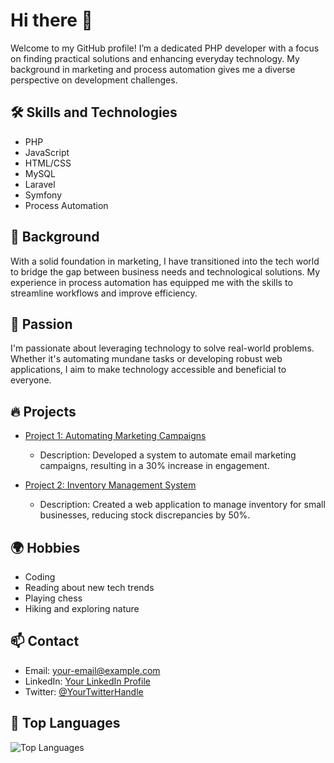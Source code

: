 # Hi there 👋

Welcome to my GitHub profile! I’m a dedicated PHP developer with a focus on finding practical solutions and enhancing everyday technology. My background in marketing and process automation gives me a diverse perspective on development challenges.

## 🛠️ Skills and Technologies
- PHP
- JavaScript
- HTML/CSS
- MySQL
- Laravel
- Symfony
- Process Automation

## 🌟 Background
With a solid foundation in marketing, I have transitioned into the tech world to bridge the gap between business needs and technological solutions. My experience in process automation has equipped me with the skills to streamline workflows and improve efficiency.

## 🚀 Passion
I'm passionate about leveraging technology to solve real-world problems. Whether it's automating mundane tasks or developing robust web applications, I aim to make technology accessible and beneficial to everyone.

## 🔥 Projects
- [Project 1: Automating Marketing Campaigns](https://example.com)
  - Description: Developed a system to automate email marketing campaigns, resulting in a 30% increase in engagement.

- [Project 2: Inventory Management System](https://example.com)
  - Description: Created a web application to manage inventory for small businesses, reducing stock discrepancies by 50%.

## 🌍 Hobbies
- Coding
- Reading about new tech trends
- Playing chess
- Hiking and exploring nature

## 📫 Contact
- Email: [your-email@example.com](mailto:your-email@example.com)
- LinkedIn: [Your LinkedIn Profile](https://linkedin.com/in/yourprofile)
- Twitter: [@YourTwitterHandle](https://twitter.com/YourTwitterHandle)

## 💬 Top Languages
![Top Languages](https://github-readme-stats.vercel.app/api/top-langs/?username=your-github-username&layout=compact)
